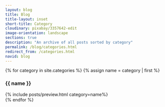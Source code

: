 ```yaml
---
layout: blog
title: Blog
title-layout: inset
short-title: Category
cloudinary: pixabay/3357642-edit
image-orientation: landscape
sections: true
description: "An archive of all posts sorted by category"
permalink: /blog/categories.html
redirect_from: /categories.html
navid: blog
---
```


{% for category in site.categories %}
{% assign name = category | first %}
<div id="{{ name }}" class="hidden">
  <section class="dark-grey">
    <h3>{{ name }}</h3>
  </section>
  <section class="grey">
    {% include posts/preview.html category=name%}
  </section>
</div>
{% endfor %}
